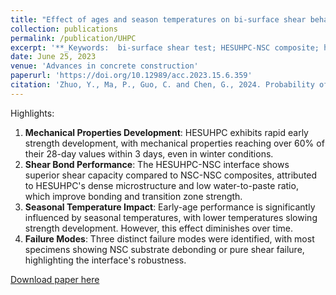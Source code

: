 ```yaml
---
title: "Effect of ages and season temperatures on bi-surface shear behavior of HESUHPC-NSC composite"
collection: publications
permalink: /publication/UHPC
excerpt: '**_Keywords:  bi-surface shear test; HESUHPC-NSC composite; high-early-strength ultra-high-performance concrete; season temperatures; shear performance_** <br/>The study investigates the effect of curing age and seasonal temperatures on the bi-surface shear behavior of high-early-strength ultra-high-performance concrete (HESUHPC) and normal-strength concrete (NSC) composites. The results underscore HESUHPC.s suitability for accelerated bridge construction and structural repairs under various environmental conditions.'
date: June 25, 2023
venue: 'Advances in concrete construction'
paperurl: 'https://doi.org/10.12989/acc.2023.15.6.359'
citation: 'Zhuo, Y., Ma, P., Guo, C. and Chen, G., 2024. Probability of detection for corrosion-induced steel mass loss using Fe–C coated LPFG sensors. Structural Health Monitoring, p.14759217241227229.'
---
```


Highlights: 

1. **Mechanical Properties Development**: HESUHPC exhibits rapid early strength development, with mechanical properties reaching over 60% of their 28-day values within 3 days, even in winter conditions.
2. **Shear Bond Performance**: The HESUHPC-NSC interface shows superior shear capacity compared to NSC-NSC composites, attributed to HESUHPC's dense microstructure and low water-to-paste ratio, which improve bonding and transition zone strength.
3. **Seasonal Temperature Impact**: Early-age performance is significantly influenced by seasonal temperatures, with lower temperatures slowing strength development. However, this effect diminishes over time.
4. **Failure Modes**: Three distinct failure modes were identified, with most specimens showing NSC substrate debonding or pure shear failure, highlighting the interface's robustness.

[Download paper here](https://drive.google.com/file/d/19I9P2KWNiZI-EaKoYUXWcvT4kDGP3uwI/view?usp=sharing)
